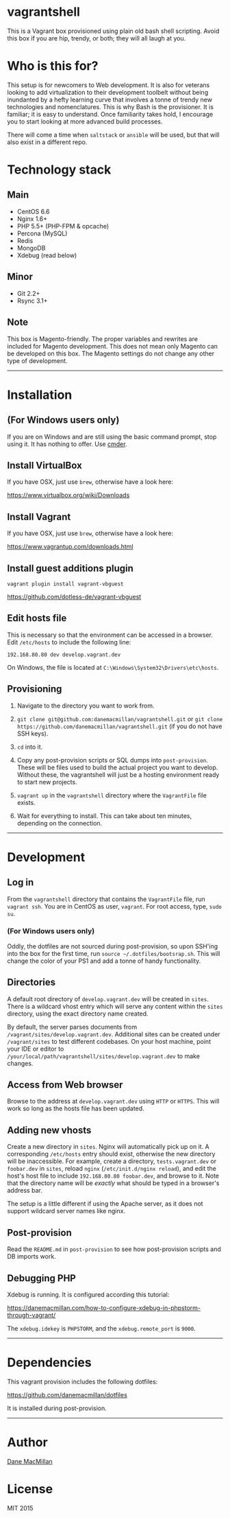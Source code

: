 vagrantshell
============

This is a Vagrant box provisioned using plain old bash shell scripting. Avoid
this box if you are hip, trendy, or both; they will all laugh at you.

# Who is this for?

This setup is for newcomers to Web development. It is also for veterans
looking to add virtualization to their development toolbelt without being
inundanted by a hefty learning curve that involves a tonne of trendy new
technologies and nomenclatures. This is why Bash is the provisioner. It is
familiar; it is easy to understand. Once familiarity takes hold, I encourage
you to start looking at more advanced build processes.

There will come a time when `saltstack` or `ansible` will be used, but that
will also exist in a different repo.

# Technology stack

## Main

- CentOS 6.6
- Nginx 1.6+
- PHP 5.5+ (PHP-FPM & opcache)
- Percona (MySQL)
- Redis
- MongoDB
- Xdebug (read below)

## Minor

- Git 2.2+
- Rsync 3.1+

## Note

This box is Magento-friendly. The proper variables and rewrites are
included for Magento development. This does not mean only Magento can be
developed on this box. The Magento settings do not change any other type of
development.

---

# Installation

## (For Windows users only)

If you are on Windows and are still using the basic command prompt, stop using
it. It has nothing to offer. Use [cmder](https://bliker.github.io/cmder/).

## Install VirtualBox

If you have OSX, just use `brew`, otherwise have a look here:

https://www.virtualbox.org/wiki/Downloads

## Install Vagrant

If you have OSX, just use `brew`, otherwise have a look here:

https://www.vagrantup.com/downloads.html

## Install guest additions plugin

`vagrant plugin install vagrant-vbguest`

https://github.com/dotless-de/vagrant-vbguest

## Edit hosts file

This is necessary so that the environment can be accessed in a browser. Edit
`/etc/hosts` to include the following line:

`192.168.80.80 dev develop.vagrant.dev`

On Windows, the file is located at `C:\Windows\System32\Drivers\etc\hosts`.

## Provisioning

1. Navigate to the directory you want to work from.

2. `git clone git@github.com:danemacmillan/vagrantshell.git` or `git clone https://github.com/danemacmillan/vagrantshell.git` (if you do not have SSH keys).

3. `cd` into it.

4. Copy any post-provision scripts or SQL dumps into `post-provision`. These
will be files used to build the actual project you want to develop. Without
these, the vagrantshell will just be a hosting environment ready to start new
projects.

5. `vagrant up` in the `vagrantshell` directory where the `VagrantFile` file
exists.

6. Wait for everything to install. This can take about ten minutes, depending
on the connection.

---

# Development

## Log in

From the `vagrantshell` directory that contains the `VagrantFile` file, run
`vagrant ssh`. You are in CentOS as user, `vagrant`. For root access,
type, `sudo su`.

### (For Windows users only)

Oddly, the dotfiles are not sourced during post-provision, so upon SSH'ing into
the box for the first time, run `source ~/.dotfiles/bootsrap.sh`. This will
change the color of your PS1 and add a tonne of handy functionality.


## Directories

A default root directory of `develop.vagrant.dev` will be created in `sites`.
There is a wildcard vhost entry which will serve any content within the `sites`
directory, using the exact directory name created.

By default, the server parses documents from `/vagrant/sites/develop.vagrant.dev`.
Additional sites can be created under `/vagrant/sites` to test different
codebases. On your host machine, point your IDE or editor to
`/your/local/path/vagrantshell/sites/develop.vagrant.dev` to make changes.

## Access from Web browser

Browse to the address at `develop.vagrant.dev` using `HTTP` or `HTTPS`. This
will work so long as the hosts file has been updated.

## Adding new vhosts

Create a new directory in `sites`. Nginx will automatically pick up on it. A
corresponding `/etc/hosts` entry should exist, otherwise the new directory will
be inaccessible. For example, create a directory, `tests.vagrant.dev` or
`foobar.dev` in `sites`, reload `nginx` (`/etc/init.d/nginx reload`), and edit
the host's host file to include `192.168.80.80 foobar.dev`, and browse to it.
Note that the directory name will be *exactly* what should be typed in a browser's
address bar.

The setup is a little different if using the Apache server, as it does not
support wildcard server names like nginx.

## Post-provision

Read the `README.md` in `post-provision` to see how post-provision scripts and
DB imports work.

## Debugging PHP

Xdebug is running. It is configured according this tutorial:

https://danemacmillan.com/how-to-configure-xdebug-in-phpstorm-through-vagrant/

The `xdebug.idekey` is `PHPSTORM`, and the `xdebug.remote_port` is `9000`.

---

# Dependencies

This vagrant provision includes the following dotfiles:

https://github.com/danemacmillan/dotfiles

It is installed during post-provision.

---

# Author

[Dane MacMillan](https://danemacmillan.com)

# License

MIT 2015
